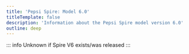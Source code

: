 ```yaml
---
title: 'Pepsi Spire: Model 6.0'
titleTemplate: false
description: 'Information about the Pepsi Spire model version 6.0'
outline: deep
---
```


::: info
Unknown if Spire V6 exists/was released
:::